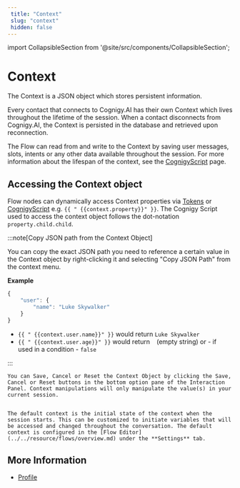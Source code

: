 ```yaml
---
 title: "Context" 
 slug: "context" 
 hidden: false 
---
```

import CollapsibleSection from '@site/src/components/CollapsibleSection';

# Context

The Context is a JSON object which stores persistent information.

Every contact that connects to Cognigy.AI has their own Context which lives throughout the lifetime of the session. When a contact disconnects from Cognigy.AI, the Context is persisted in the database and retrieved upon reconnection.

The Flow can read from and write to the Context by saving user messages, slots, intents or any other data available throughout the session. For more information about the lifespan of the context, see the [CognigyScript](../../resource/cognigyscript.md) page.

## Accessing the Context object



Flow nodes can dynamically access Context properties via [Tokens](../../resource/tokens.md) or [CognigyScript](../../resource/cognigyscript.md) e.g. `{{ " {{context.property}}" }}`. The Cognigy Script used to access the context object follows the dot-notation `property.child.child`.

:::note[Copy JSON path from the Context Object]

  You can copy the exact JSON path you need to reference a certain value in the Context object by right-clicking it and selecting "Copy JSON Path" from the context menu. 

  **Example**

  ```JavaScript
  {
      "user": {
          "name": "Luke Skywalker"
      }
  }
  ```

  * `{{ " {{context.user.name}}" }}` would return `Luke Skywalker`
  * `{{ " {{context.user.age}}" }}` would return ` ` (empty string) or - if used in a condition - `false`

:::




<CollapsibleSection title="Edit, Save or Reset your current Context">

    You can Save, Cancel or Reset the Context Object by clicking the Save, Cancel or Reset buttons in the bottom option pane of the Interaction Panel. Context manipulations will only manipulate the value(s) in your current session.


    The default context is the initial state of the context when the session starts. This can be customized to initiate variables that will be accessed and changed throughout the conversation. The default context is configured in the [Flow Editor](../../resource/flows/overview.md) under the **Settings** tab.

</CollapsibleSection>


## More Information

- [Profile](profile.md)
